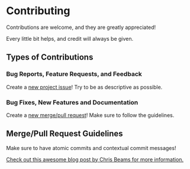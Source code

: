 # Contributing
Contributions are welcome, and they are greatly appreciated!

Every little bit helps, and credit will always be given.

## Types of Contributions

### Bug Reports, Feature Requests, and Feedback
Create a [new project issue][1]! Try to be as descriptive as possible.

### Bug Fixes, New Features and Documentation
Create a [new merge/pull request][2]! Make sure to follow the guidelines.

## Merge/Pull Request Guidelines
Make sure to have atomic commits and contextual commit messages!

[Check out this awesome blog post by Chris Beams for more information.][3]

[1]: https://github.com/daspanel/rootfs-base/issues/new
[2]: https://github.com/daspanel/rootfs-base/compare
[3]: http://chris.beams.io/posts/git-commit/
